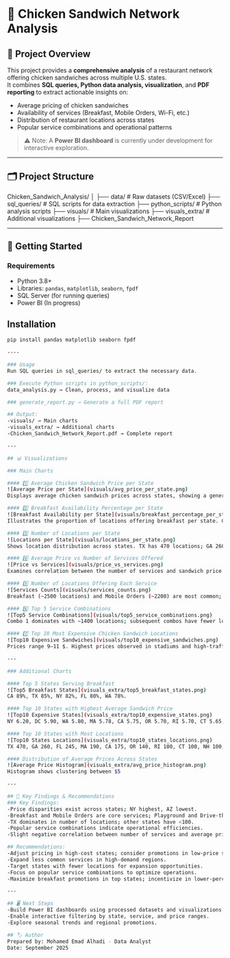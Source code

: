 # 🍗 Chicken Sandwich Network Analysis

## 📖 Project Overview
This project provides a **comprehensive analysis** of a restaurant network offering chicken sandwiches across multiple U.S. states.  
It combines **SQL queries, Python data analysis, visualization**, and **PDF reporting** to extract actionable insights on:

- Average pricing of chicken sandwiches
- Availability of services (Breakfast, Mobile Orders, Wi-Fi, etc.)
- Distribution of restaurant locations across states
- Popular service combinations and operational patterns

> ⚠️ Note: A **Power BI dashboard** is currently under development for interactive exploration.

---

## 🗂️ Project Structure

Chicken_Sandwich_Analysis/
│
├── data/ # Raw datasets (CSV/Excel)
├── sql_queries/ # SQL scripts for data extraction
├── python_scripts/ # Python analysis scripts
├── visuals/ # Main visualizations
├── visuals_extra/ # Additional visualizations
├── Chicken_Sandwich_Network_Report

---

## 🚀 Getting Started

### Requirements
- Python 3.8+
- Libraries: `pandas`, `matplotlib`, `seaborn`, `fpdf`
- SQL Server (for running queries)
- Power BI (In progress)

## Installation
```bash
pip install pandas matplotlib seaborn fpdf

----

### Usage
Run SQL queries in sql_queries/ to extract the necessary data.

### Execute Python scripts in python_scripts/:
data_analysis.py → Clean, process, and visualize data

### generate_report.py → Generate a full PDF report

## Output:
-visuals/ → Main charts
-visuals_extra/ → Additional charts
-Chicken_Sandwich_Network_Report.pdf → Complete report

---

## 📊 Visualizations

### Main Charts

#### 1️⃣ Average Chicken Sandwich Price per State
![Average Price per State](visuals/avg_price_per_state.png)  
Displays average chicken sandwich prices across states, showing a general decreasing trend. NY and DC have the highest prices (~$6.2), while AZ and NH are lowest (~$4.8–$4.9).

#### 2️⃣ Breakfast Availability Percentage per State
![Breakfast Availability per State](visuals/breakfast_percentage_per_state.png)  
Illustrates the proportion of locations offering breakfast per state. CA, TX, NY lead with 89–82%, WA and FL slightly lower (78–80%).

#### 3️⃣ Number of Locations per State
![Locations per State](visuals/locations_per_state.png)  
Shows location distribution across states. TX has 470 locations; GA 260, FL 245; smaller states have <100 locations.

#### 4️⃣ Average Price vs Number of Services Offered
![Price vs Services](visuals/price_vs_services.png)  
Examines correlation between the number of services and sandwich price. Slight downward trend; more services correlate with marginally lower prices.

#### 5️⃣ Number of Locations Offering Each Service
![Services Counts](visuals/services_counts.png)  
Breakfast (~2500 locations) and Mobile Orders (~2200) are most common; Playground and Drive-thru are least (~200–600).

#### 6️⃣ Top 5 Service Combinations
![Top5 Service Combinations](visuals/top5_service_combinations.png)  
Combo 1 dominates with ~1400 locations; subsequent combos have fewer locations.

#### 7️⃣ Top 10 Most Expensive Chicken Sandwich Locations
![Top10 Expensive Sandwiches](visuals/top10_expensive_sandwiches.png)  
Prices range 9–11 $. Highest prices observed in stadiums and high-traffic areas.

---

### Additional Charts

#### Top 5 States Serving Breakfast
![Top5 Breakfast States](visuals_extra/top5_breakfast_states.png)  
CA 89%, TX 85%, NY 82%, FL 80%, WA 78%.

#### Top 10 States with Highest Average Sandwich Price
![Top10 Expensive States](visuals_extra/top10_expensive_states.png)  
NY 6.20, DC 5.90, WA 5.80, MA 5.78, CA 5.75, OR 5.70, RI 5.70, CT 5.65, NH 5.50, AZ 5.45.

#### Top 10 States with Most Locations
![Top10 States Locations](visuals_extra/top10_states_locations.png)  
TX 470, GA 260, FL 245, MA 190, CA 175, OR 140, RI 100, CT 100, NH 100, AZ 95.

#### Distribution of Average Prices Across States
![Average Price Histogram](visuals_extra/avg_price_histogram.png)  
Histogram shows clustering between $5

---

## 📌 Key Findings & Recommendations
### Key Findings:
-Price disparities exist across states; NY highest, AZ lowest.
-Breakfast and Mobile Orders are core services; Playground and Drive-thru less common.
-TX dominates in number of locations; other states have <100.
-Popular service combinations indicate operational efficiencies.
-Slight negative correlation between number of services and average price.

## Recommendations:
-Adjust pricing in high-cost states; consider promotions in low-price states.
-Expand less common services in high-demand regions.
-Target states with fewer locations for expansion opportunities.
-Focus on popular service combinations to optimize operations.
-Maximize breakfast promotions in top states; incentivize in lower-percentage states.

---

## 🖥️ Next Steps
-Build Power BI dashboards using processed datasets and visualizations.
-Enable interactive filtering by state, service, and price ranges.
-Explore seasonal trends and regional promotions.

## 🏷️ Author
Prepared by: Mohamed Emad Alhadi - Data Analyst
Date: September 2025
